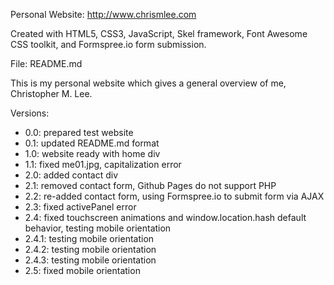 Personal Website: http://www.chrismlee.com

Created with HTML5, CSS3, JavaScript, Skel framework, Font Awesome CSS toolkit, and Formspree.io form submission.

File: README.md

This is my personal website which gives a general overview of me, Christopher M. Lee.

Versions:
- 0.0: prepared test website
- 0.1: updated README.md format
- 1.0: website ready with home div
- 1.1: fixed me01.jpg, capitalization error
- 2.0: added contact div
- 2.1: removed contact form, Github Pages do not support PHP
- 2.2: re-added contact form, using Formspree.io to submit form via AJAX
- 2.3: fixed activePanel error
- 2.4: fixed touchscreen animations and window.location.hash default behavior, testing mobile orientation
- 2.4.1: testing mobile orientation
- 2.4.2: testing mobile orientation
- 2.4.3: testing mobile orientation
- 2.5: fixed mobile orientation